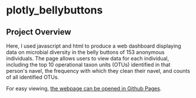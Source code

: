 # plotly_bellybuttons

## Project Overview

Here, I used javascript and html to produce a web dashboard displaying data on microbial diversity in the belly buttons of 
153 anonymous individuals. 
The page allows users to view data for each individual, including the top 10 operational taxon units (OTUs) identified in 
that person's navel, the frequency with which they clean their navel, and counts of all identified OTUs.

For easy viewing, [the webpage can be opened in Github Pages](https://bbjohnson6810.github.io/plotly_bellybuttons/). 


